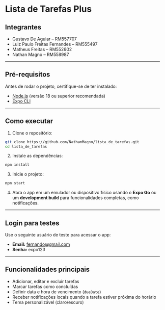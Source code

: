 # Lista de Tarefas Plus

## Integrantes

* Gustavo De Aguiar – RM557707
* Luiz Paulo Freitas Fernandes – RM555497
* Matheus Freitas – RM552602
* Nathan Magno – RM558987

---

## Pré-requisitos

Antes de rodar o projeto, certifique-se de ter instalado:

* [Node.js](https://nodejs.org/) (versão 18 ou superior recomendada)
* [Expo CLI](https://docs.expo.dev/workflow/expo-cli/)

---

## Como executar

1. Clone o repositório:

```bash
git clone https://github.com/NathanMagno/lista_de_tarefas.git
cd lista_de_tarefas
```

2. Instale as dependências:

```bash
npm install
```

3. Inicie o projeto:

```bash
npm start
```

4. Abra o app em um emulador ou dispositivo físico usando o **Expo Go** ou um **development build** para funcionalidades completas, como notificações.

---

## Login para testes

Use o seguinte usuário de teste para acessar o app:

* **Email:** fernando@gmail.com
* **Senha:** expo123

---

## Funcionalidades principais

* Adicionar, editar e excluir tarefas
* Marcar tarefas como concluídas
* Definir data e hora de vencimento (`dueDate`)
* Receber notificações locais quando a tarefa estiver próxima do horário
* Tema personalizável (claro/escuro)